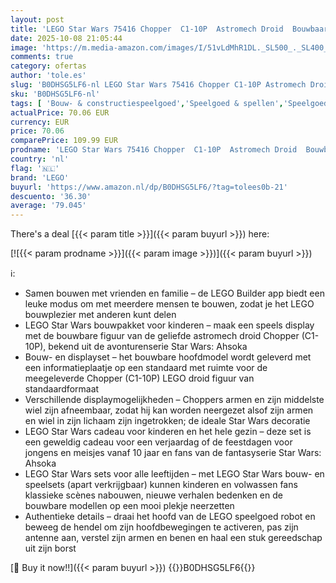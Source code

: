 ```yaml
---
layout: post
title: 'LEGO Star Wars 75416 Chopper  C1-10P  Astromech Droid  Bouwbaar Robot Speelgoed voor Kinderen met Hoofdbewegingen  Verwijderbare Armen en Wiel  Cadeau voor Ahsoka Fans  Jongens & Meisjes vanaf 10 jaar'
date: 2025-10-08 21:05:44
image: 'https://m.media-amazon.com/images/I/51vLdMhR1DL._SL500_._SL400_.jpg'
comments: true
category: ofertas
author: 'tole.es'
slug: 'B0DHSG5LF6-nl LEGO Star Wars 75416 Chopper C1-10P Astromech Droid...'
sku: 'B0DHSG5LF6-nl'
tags: [ 'Bouw- & constructiespeelgoed','Speelgoed & spellen','Speelgoedbouwsets','lego','🇳🇱', ]
actualPrice: 70.06 EUR
currency: EUR
price: 70.06
comparePrice: 109.99 EUR
prodname: 'LEGO Star Wars 75416 Chopper  C1-10P  Astromech Droid  Bouwbaar Robot Speelgoed voor Kinderen met Hoofdbewegingen  Verwijderbare Armen en Wiel  Cadeau voor Ahsoka Fans  Jongens & Meisjes vanaf 10 jaar'
country: 'nl'
flag: '🇳🇱'
brand: 'LEGO'
buyurl: 'https://www.amazon.nl/dp/B0DHSG5LF6/?tag=tolees0b-21'
descuento: '36.30'
average: '79.045'
---
```


There's a deal [{{< param title >}}]({{< param buyurl >}})  here:

[![{{< param prodname >}}]({{< param image >}})]({{< param buyurl >}})

ℹ️:

- Samen bouwen met vrienden en familie – de LEGO Builder app biedt een leuke modus om met meerdere mensen te bouwen, zodat je het LEGO bouwplezier met anderen kunt delen
- LEGO Star Wars bouwpakket voor kinderen – maak een speels display met de bouwbare figuur van de geliefde astromech droid Chopper (C1-10P), bekend uit de avonturenserie Star Wars: Ahsoka
- Bouw- en displayset – het bouwbare hoofdmodel wordt geleverd met een informatieplaatje op een standaard met ruimte voor de meegeleverde Chopper (C1-10P) LEGO droid figuur van standaardformaat
- Verschillende displaymogelijkheden – Choppers armen en zijn middelste wiel zijn afneembaar, zodat hij kan worden neergezet alsof zijn armen en wiel in zijn lichaam zijn ingetrokken; de ideale Star Wars decoratie
- LEGO Star Wars cadeau voor kinderen en het hele gezin – deze set is een geweldig cadeau voor een verjaardag of de feestdagen voor jongens en meisjes vanaf 10 jaar en fans van de fantasyserie Star Wars: Ahsoka
- LEGO Star Wars sets voor alle leeftijden – met LEGO Star Wars bouw- en speelsets (apart verkrijgbaar) kunnen kinderen en volwassen fans klassieke scènes nabouwen, nieuwe verhalen bedenken en de bouwbare modellen op een mooi plekje neerzetten
- Authentieke details – draai het hoofd van de LEGO speelgoed robot en beweeg de hendel om zijn hoofdbewegingen te activeren, pas zijn antenne aan, verstel zijn armen en benen en haal een stuk gereedschap uit zijn borst

[🛒 Buy it now!!]({{< param buyurl >}})
{{<world>}}B0DHSG5LF6{{</world>}}
